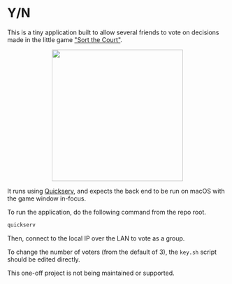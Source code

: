 # Y/N

This is a tiny application built to allow several friends to vote on decisions
made in the little game ["Sort the
Court"](https://graebor.itch.io/sort-the-court). 

<div align="center">
<img src="https://github.com/jstrieb/yn/assets/7355528/8797988c-6da3-4cff-8826-ca0d6d4694ff" width="300" />
</div>

It runs using [Quickserv](https://github.com/jstrieb/quickserv), and expects
the back end to be run on macOS with the game window in-focus. 

To run the application, do the following command from the repo root.

``` bash
quickserv
```

Then, connect to the local IP over the LAN to vote as a group.

To change the number of voters (from the default of 3), the `key.sh` script
should be edited directly.

This one-off project is not being maintained or supported.
